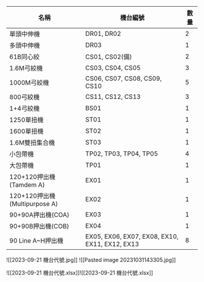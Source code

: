 | 名稱                         | 機台編號                                           | 數量  |
| -------------------------- | ---------------------------------------------- | --- |
| 單頭中伸機                      | DR01, DR02                                     | 2   |
| 多頭中伸機                      | DR03                                           | 1   |
| 61B同心絞                     | CS01, CS02(備)                                  | 2   |
| 1.6M弓絞機                    | CS03, CS04, CS05                               | 3   |
| 1000M弓絞機                   | CS06, CS07, CS08, CS09, CS10                   | 5   |
| 800弓絞機                     | CS11, CS12, CS13                               | 3   |
| 1+4弓絞機                     | BS01                                           | 1   |
| 1250單扭機                    | ST01                                           | 1   |
| 1600單扭機                    | ST02                                           | 1   |
| 1.6M雙扭集合機                  | ST03                                           | 1   |
| 小包帶機                       | TP02, TP03, TP04, TP05                         | 4   |
| 大包帶機                       | TP01                                           | 1   |
| 120+120押出機(Tamdem A)       | EX01                                           | 1   |
| 120+120押出機(Multipurpose A) | EX02                                           | 1   |
| 90+90A押出機(COA)             | EX03                                           | 1   |
| 90+90B押出機(COB)             | EX04                                           | 1   |
| 90 Line A~H押出機             | EX05, EX06, EX07, EX08, EX10, EX11, EX12, EX13 | 8   |

![[2023-09-21 機台代號.jpg]]
![[Pasted image 20231031143305.jpg]]

![[2023-09-21 機台代號.xlsx]]![[2023-09-21 機台代號.xlsx]]